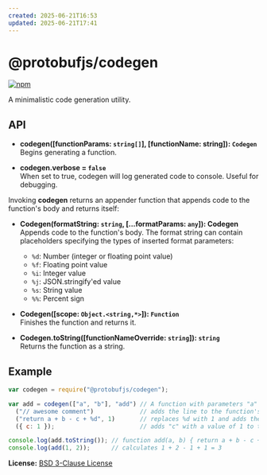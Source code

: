 ```yaml
---
created: 2025-06-21T16:53
updated: 2025-06-21T17:41
---
```

@protobufjs/codegen
===================
[![npm](https://img.shields.io/npm/v/@protobufjs/codegen.svg)](https://www.npmjs.com/package/@protobufjs/codegen)

A minimalistic code generation utility.

API
---

* **codegen([functionParams: `string[]`], [functionName: string]): `Codegen`**<br />
  Begins generating a function.

* **codegen.verbose = `false`**<br />
  When set to true, codegen will log generated code to console. Useful for debugging.

Invoking **codegen** returns an appender function that appends code to the function's body and returns itself:

* **Codegen(formatString: `string`, [...formatParams: `any`]): Codegen**<br />
  Appends code to the function's body. The format string can contain placeholders specifying the types of inserted format parameters:

  * `%d`: Number (integer or floating point value)
  * `%f`: Floating point value
  * `%i`: Integer value
  * `%j`: JSON.stringify'ed value
  * `%s`: String value
  * `%%`: Percent sign<br />

* **Codegen([scope: `Object.<string,*>`]): `Function`**<br />
  Finishes the function and returns it.

* **Codegen.toString([functionNameOverride: `string`]): `string`**<br />
  Returns the function as a string.

Example
-------

```js
var codegen = require("@protobufjs/codegen");

var add = codegen(["a", "b"], "add") // A function with parameters "a" and "b" named "add"
  ("// awesome comment")             // adds the line to the function's body
  ("return a + b - c + %d", 1)       // replaces %d with 1 and adds the line to the body
  ({ c: 1 });                        // adds "c" with a value of 1 to the function's scope

console.log(add.toString()); // function add(a, b) { return a + b - c + 1 }
console.log(add(1, 2));      // calculates 1 + 2 - 1 + 1 = 3
```

**License:** [BSD 3-Clause License](https://opensource.org/licenses/BSD-3-Clause)
